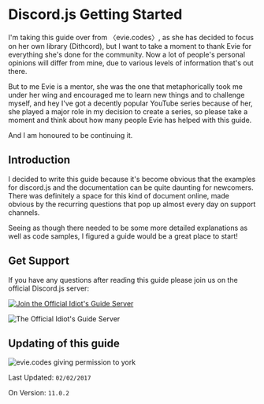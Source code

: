 # Discord.js Getting Started

I'm taking this guide over from 〈evie.codes〉, as she has decided to focus on her own library (Dithcord), but I want to take a moment to thank Evie for everything she's done for the community. Now a lot of people's personal opinions will differ from mine, due to various levels of information that's out there.

But to me Evie is a mentor, she was the one that metaphorically took me under her wing and encouraged me to learn new things and to challenge myself, and hey I've got a decently popular YouTube series because of her, she played a major role in my decision to create a series, so please take a moment and think about how many people Evie has helped with this guide.

And I am honoured to be continuing it.

## Introduction

I decided to write this guide because it's become obvious that the examples for discord.js and the documentation can be quite daunting for newcomers. There was definitely a space for this kind of document online, made obvious by the recurring questions that pop up almost every day on support channels.

Seeing as though there needed to be some more detailed explanations as well as code samples, I figured a guide would be a great place to start!

## Get Support
If you have any questions after reading this guide please join us on the official Discord.js server:

[![Join the Official Idiot's Guide Server](https://i.imgur.com/giRbeKh.png)](https://discord.gg/gkZCQtH)

![The Official Idiot's Guide Server](https://discordapp.com/api/guilds/260202843686830080/embed.png)

## Updating of this guide

![evie.codes giving permission to york](http://i.imgur.com/BCar28U.png)

Last Updated: `02/02/2017`

On Version: `11.0.2`

